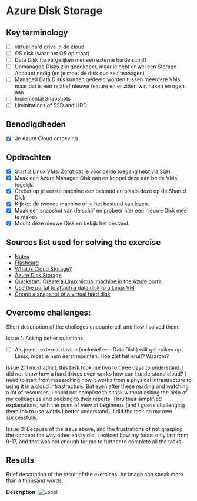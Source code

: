 # Azure Disk Storage

## Key terminology

- [ ] virtual hard drive in de cloud
- [ ] OS disk (waar het OS op staat)
- [ ] Data Disk (te vergelijken met een externe harde schijf)
- [ ] Unmanaged Disks zijn goedkoper, maar je hebt er wel een Storage Account nodig (en je moet de disk dus zelf managen)
- [ ] Managed Data Disks kunnen gedeeld worden tussen meerdere VMs, maar dat is een relatief nieuwe feature en er zitten wat haken en ogen aan
- [ ] Incremental Snapshots
- [ ] Liminitations of SSD and HDD

## Benodigdheden

- [x] Je Azure Cloud omgeving

## Opdrachten

- [x] Start 2 Linux VMs. Zorgt dat je voor beide toegang hebt via SSH.
- [x] Maak een Azure Managed Disk aan en koppel deze aan beide VMs tegelijk.
- [x] Creëer op je eerste machine een bestand en plaats deze op de Shared Disk.
- [x] Kijk op de tweede machine of je het bestand kan lezen.
- [x] Maak een snapshot van de schijf en probeer hier een nieuwe Disk mee te maken
- [x] Mount deze nieuwe Disk en bekijk het bestand.

## Sources list used for solving the exercise

- [Notes](https://drive.google.com/drive/folders/1OtQ_wYxGEuVkk2XZKPJAU1GY6BQS7u8k)
- [Flashcard]()
- [What is Cloud Storage?](https://www.youtube.com/watch?v=O-XBhVv2pgE)
- [Azure Disk Storage](https://www.javatpoint.com/azure-disk-storage)
- [Quickstart: Create a Linux virtual machine in the Azure portal](https://learn.microsoft.com/en-us/azure/virtual-machines/linux/quick-create-portal?tabs=ubuntu)
- [Use the portal to attach a data disk to a Linux VM](https://learn.microsoft.com/en-us/azure/virtual-machines/linux/attach-disk-portal?tabs=ubuntu)
- [Create a snapshot of a virtual hard disk](https://learn.microsoft.com/en-us/azure/virtual-machines/snapshot-copy-managed-disk?tabs=cli)

## Overcome challenges:

Short description of the challeges encountered, and how I solved them:

Issue 1: Asking better questions

- [ ] Als je een external device (inclusief een Data Disk) wilt gebruiken op Linux, moet je hem eerst mounten. Hoe ziet het eruit? Waarom?

Issue 2: I must admit, this task took me two to three days to understand. I did not know how a hard drives even works how can I understand cloud? I need to start from researching how it works from a physical infrastracture to using it in a cloud infrastracture. But even after these reading and watching a lot of resources, I could not complete this task without asking the help of my colleagues and peeking to their reports. Thru their simplified explanations, with the point of view of beginners (and I guess challenging them too to use words I better understand), I did the task on my own successfully.

Issue 3: Because of the issue above, and the frustrations of not grasping the concept the way other easily did, I noticed how my focus only last from 9-17, and that was not enough for me to further to complete all the tasks.

## Results

Brief description of the result of the exercises. An image can speak more than a thousand words.

**Description:**
![Label]()
